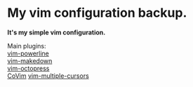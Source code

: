 My vim configuration backup.    
====
**It's my simple vim configuration.**

Main plugins:    
[vim-powerline](https://github.com/Lokaltog/vim-powerline)     
[vim-makedown](https://github.com/plasticboy/vim-markdown)   
[vim-octopress](https://github.com/tangledhelix/vim-octopress)   
[CoVim](https://github.com/FredKSchott/CoVim)
[vim-multiple-cursors](https://github.com/terryma/vim-multiple-cursors)

